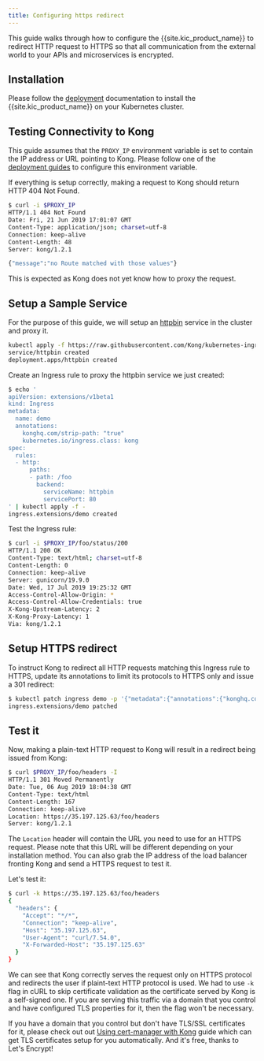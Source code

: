 ```yaml
---
title: Configuring https redirect
---
```


This guide walks through how to configure the {{site.kic_product_name}} to
redirect HTTP request to HTTPS so that all communication
from the external world to your APIs and microservices is encrypted.

## Installation

Please follow the [deployment](/kubernetes-ingress-controller/{{page.kong_version}}/deployment/overview/) documentation to install
the {{site.kic_product_name}} on your Kubernetes cluster.

## Testing Connectivity to Kong

This guide assumes that the `PROXY_IP` environment variable is
set to contain the IP address or URL pointing to Kong.
Please follow one of the
[deployment guides](/kubernetes-ingress-controller/{{page.kong_version}}/deployment/overview) to configure this environment variable.

If everything is setup correctly, making a request to Kong should return
HTTP 404 Not Found.

```bash
$ curl -i $PROXY_IP
HTTP/1.1 404 Not Found
Date: Fri, 21 Jun 2019 17:01:07 GMT
Content-Type: application/json; charset=utf-8
Connection: keep-alive
Content-Length: 48
Server: kong/1.2.1

{"message":"no Route matched with those values"}
```

This is expected as Kong does not yet know how to proxy the request.

## Setup a Sample Service

For the purpose of this guide, we will setup an [httpbin](https://httpbin.org)
service in the cluster and proxy it.

```bash
kubectl apply -f https://raw.githubusercontent.com/Kong/kubernetes-ingress-controller/v{{site.data.kong_latest_KIC.version}}/deploy/manifests/httpbin.yaml
service/httpbin created
deployment.apps/httpbin created
```

Create an Ingress rule to proxy the httpbin service we just created:

```bash
$ echo '
apiVersion: extensions/v1beta1
kind: Ingress
metadata:
  name: demo
  annotations:
    konghq.com/strip-path: "true"
    kubernetes.io/ingress.class: kong
spec:
  rules:
  - http:
      paths:
      - path: /foo
        backend:
          serviceName: httpbin
          servicePort: 80
' | kubectl apply -f -
ingress.extensions/demo created
```

Test the Ingress rule:

```bash
$ curl -i $PROXY_IP/foo/status/200
HTTP/1.1 200 OK
Content-Type: text/html; charset=utf-8
Content-Length: 0
Connection: keep-alive
Server: gunicorn/19.9.0
Date: Wed, 17 Jul 2019 19:25:32 GMT
Access-Control-Allow-Origin: *
Access-Control-Allow-Credentials: true
X-Kong-Upstream-Latency: 2
X-Kong-Proxy-Latency: 1
Via: kong/1.2.1
```

## Setup HTTPS redirect

To instruct Kong to redirect all HTTP requests matching this Ingress rule to
HTTPS, update its annotations to limit its protocols to HTTPS only and
issue a 301 redirect:

```bash
$ kubectl patch ingress demo -p '{"metadata":{"annotations":{"konghq.com/protocols":"https","konghq.com/https-redirect-status-code":"301"}}}'
ingress.extensions/demo patched
```

## Test it

Now, making a plain-text HTTP request to Kong will result in a redirect
being issued from Kong:

```bash
$ curl $PROXY_IP/foo/headers -I
HTTP/1.1 301 Moved Permanently
Date: Tue, 06 Aug 2019 18:04:38 GMT
Content-Type: text/html
Content-Length: 167
Connection: keep-alive
Location: https://35.197.125.63/foo/headers
Server: kong/1.2.1
```

The `Location` header will contain the URL you need to use for an HTTPS
request. Please note that this URL will be different depending on your
installation method. You can also grab the IP address of the load balancer
fronting Kong and send a HTTPS request to test it.

Let's test it:

```bash
$ curl -k https://35.197.125.63/foo/headers
{
  "headers": {
    "Accept": "*/*",
    "Connection": "keep-alive",
    "Host": "35.197.125.63",
    "User-Agent": "curl/7.54.0",
    "X-Forwarded-Host": "35.197.125.63"
  }
}
```

We can see that Kong correctly serves the request only on HTTPS protocol
and redirects the user if plaint-text HTTP protocol is used.
We had to use `-k` flag in cURL to skip certificate validation as the
certificate served by Kong is a self-signed one.
If you are serving this traffic via a domain that you control and have
configured TLS properties for it, then the flag won't
be necessary.

If you have a domain that you control but don't have TLS/SSL certificates
for it, please check out out
[Using cert-manager with Kong](/kubernetes-ingress-controller/{{page.kong_version}}/guides/cert-manager) guide which can get TLS
certificates setup for you automatically. And it's free, thanks to
Let's Encrypt!
